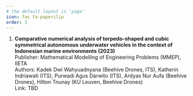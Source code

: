 ```yaml
---
# the default layout is 'page'
icon: fas fa-paperclip
order: 3
---
```


1. **Comparative numerical analysis of torpedo-shaped and cubic symmetrical autonomous underwater vehicles in the context of Indonesian marine environments (2023)**  
    Publisher: Mathematical Modelling of Engineering Problems (MMEP), IIETA  
    Authors: Kadek Dwi Wahyuadnyana (Beehive Drones, ITS), Katherin Indriawati (ITS), Purwadi Agus Darwito (ITS), Ardyas Nur Aufa (Beehive Drones), Hilton Tnunay (KU Leuven, Beehive Drones)  
    Link: TBD